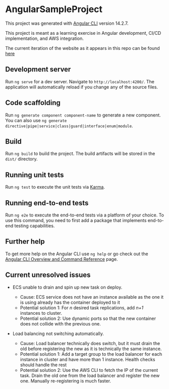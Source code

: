 # AngularSampleProject

This project was generated with [Angular CLI](https://github.com/angular/angular-cli) version 14.2.7.

This project is meant as a learning exercise in Angular development, CI/CD implementation, and AWS integration.

The current iteration of the website as it appears in this repo can be found [here](http://jameslearnscloud.com)

## Development server

Run `ng serve` for a dev server. Navigate to `http://localhost:4200/`. The application will automatically reload if you change any of the source files.

## Code scaffolding

Run `ng generate component component-name` to generate a new component. You can also use `ng generate directive|pipe|service|class|guard|interface|enum|module`.

## Build

Run `ng build` to build the project. The build artifacts will be stored in the `dist/` directory.

## Running unit tests

Run `ng test` to execute the unit tests via [Karma](https://karma-runner.github.io).

## Running end-to-end tests

Run `ng e2e` to execute the end-to-end tests via a platform of your choice. To use this command, you need to first add a package that implements end-to-end testing capabilities.

## Further help

To get more help on the Angular CLI use `ng help` or go check out the [Angular CLI Overview and Command Reference](https://angular.io/cli) page.

## Current unresolved issues

- ECS unable to drain and spin up new task on deploy.
    - Cause: ECS service does not have an instance available as the one it is using already has the container deployed to it
    - Potential solution 1: For *n* desired task replications, add *n+1* instances to cluster.
    - Potential solution 2: Use dynamic ports so that the new container does not collide with the previous one.

- Load balancing not switching automatically.
    - Cause: Load balancer technically does switch, but it must drain the old before registering the new as it is technically the same instance.
    - Potential solution 1: Add a target group to the load balancer for each instance in cluster and have more than 1 instance. Health checks should handle the rest
    - Potential solution 2: Use the AWS CLI to fetch the IP of the current task. Drain the old one from the load balancer and register the new one. Manually re-registering is much faster.
